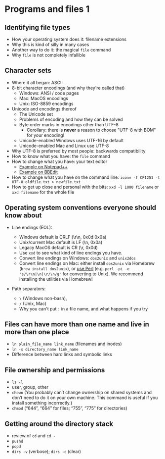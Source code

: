# Programs and files 1

## Identifying file types

* How your operating system does it: filename extensions
* Why this is kind of silly in many cases
* Another way to do it: the magical `file` command
* Why `file` is not completely infallible

## Character sets

* Where it all began: ASCII
* 8-bit character encodings (and why they're called that)
  * Windows: ANSI / code pages
  * Mac: MacOS encodings
  * Unix: ISO-8859 encodings
* Unicode and encodings thereof 
  * The Unicode set
  * Problems of encoding and how they can be solved
  * Byte order marks in encodings other than UTF-8
    * Corollary: there is **never** a reason to choose "UTF-8 with BOM" for your encoding!
  * Unicode-enabled Windows uses UTF-16 by default
  * Unicode-enabled Mac and Linux use UTF-8
* Why UTF-8 is preferred by most people: backwards compatibility
* How to know what you have: the `file` command
* How to change what you have: your text editor
  * [Example on Notepad++](images/programs_and_files1_ansi.png)
  * [Example on BBEdit](images/programs_and_files1_bbedit.png)
* How to change what you have on the command line: `iconv -f CP1251 -t UTF-8 oldfile.txt > newfile.txt`
* How to get up close and personal with the bits: `xxd -l 1000 filename` or `xxd filename` for the whole file

## Operating system conventions everyone should know about

* Line endings (EOL): 
  * Windows default is CRLF (\r\n, 0x0d 0x0a)
  * Unix/current Mac default is LF (\n, 0x0a)
  * Legacy MacOS default is CR (\r, 0x0d)
  * Use `xxd` to see what kind of line endings you have.
  * Convert line endings on Windows: `dos2unix` and `unix2dos`
  * Convert line endings on Mac: either install `dos2unix` via Homebrew (`brew install dos2unix`), or [use Perl](https://stackoverflow.com/a/14155400) (e.g. `perl -pi -e 's/\r\n|\n|\r/\n/g'` for converting to Unix). We recommend installing the utilities via Homebrew!
  
* Path separators: 
  * `\` (Windows non-bash), 
  * `/` (Unix, Mac)
  * Why you can't put `:` in a file name, and what happens if you try


## Files can have more than one name and live in more than one place


* `ln plain_file_name link_name` (filenames and inodes)<!--Inodes introduce a little bit more complexity into our original idea of "what are files?" The reason we can change filenames is that inodes store the location and attribute information, so a file can exist in multiple places with different names, so long as it links back to that inode number. To view the inode numbers for your files, use `ls -i`.-->
* `ln -s directory_name link_name`
* Difference between hard links and symbolic links

## File ownership and permissions

* `ls -l`
* user, group, other
* `chown` (You probably can’t change ownership on shared systems and don’t need to do it on your own machine. This command is useful if you install something incorrectly.)
* `chmod` (“644”, “664” for files; “755”, “775” for directories)

## Getting around the directory stack

<!--to explain what this is and why and how it's used-->
* review of `cd` and `cd -`
* `pushd`
* `popd`
* `dirs -v` (verbose); `dirs -c` (clear)


